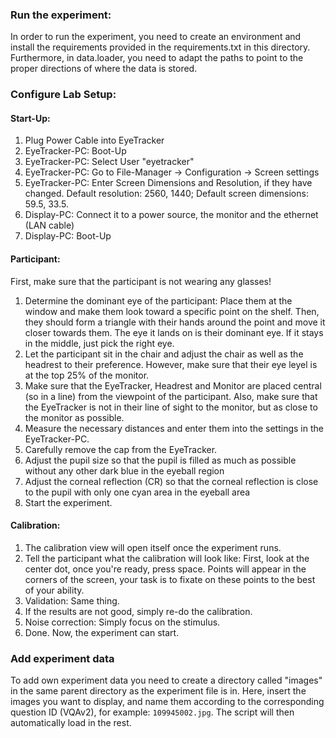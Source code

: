 ### Run the experiment:

In order to run the experiment, you need to create an environment and install the requirements provided in the requirements.txt
in this directory. Furthermore, in data.loader, you need to adapt the paths
to point to the proper directions of where the data is stored.

### Configure Lab Setup:

#### Start-Up:
1) Plug Power Cable into EyeTracker
2) EyeTracker-PC: Boot-Up
3) EyeTracker-PC: Select User "eyetracker"
4) EyeTracker-PC: Go to File-Manager -> Configuration -> Screen settings
5) EyeTracker-PC: Enter Screen Dimensions and Resolution, if they have changed. Default resolution: 2560, 1440; Default screen dimensions: 59.5, 33.5.
6) Display-PC: Connect it to a power source, the monitor and the ethernet (LAN cable)
7) Display-PC: Boot-Up

#### Participant:

First, make sure that the participant is not wearing any glasses!

1) Determine the dominant eye of the participant: Place them at the window and make them look toward a specific point
on the shelf. Then, they should form a triangle with their hands around the point and move it closer towards them. The eye it lands on is their dominant eye.
If it stays in the middle, just pick the right eye.
2) Let the participant sit in the chair and adjust the chair as well as the headrest to their preference. However, make sure that their eye leyel is at the top 25% of the monitor.
3) Make sure that the EyeTracker, Headrest and Monitor are placed central (so in a line) from the viewpoint of the participant.
Also, make sure that the EyeTracker is not in their line of sight to the monitor, but as close to the monitor as possible.
4) Measure the necessary distances and enter them into the settings in the EyeTracker-PC.
5) Carefully remove the cap from the EyeTracker.
6) Adjust the pupil size so that the pupil is filled as much as possible without any other dark blue in the eyeball region
7) Adjust the corneal reflection (CR) so that the corneal reflection is close to the pupil with only one cyan area in the eyeball area
8) Start the experiment.

#### Calibration:
1) The calibration view will open itself once the experiment runs.
2) Tell the participant what the calibration will look like: First, look at the center dot, once you're ready, press space. Points will appear
in the corners of the screen, your task is to fixate on these points to the best of your ability.
3) Validation: Same thing.
4) If the results are not good, simply re-do the calibration.
5) Noise correction: Simply focus on the stimulus.
6) Done. Now, the experiment can start.

### Add experiment data

To add own experiment data you need to create a directory called "images" in the same parent directory as the experiment
file is in. Here, insert the images you want to display, and name them according to the corresponding question ID (VQAv2),
for example: `109945002.jpg`. The script will then automatically load in the rest.